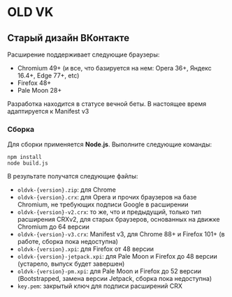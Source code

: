 # OLD VK

## Старый дизайн ВКонтакте

Расширение поддерживает следующие браузеры:
* Chromium 49+ (и все, что базируется на нем: Opera 36+, Яндекс 16.4+, Edge 77+, etc)
* Firefox 48+
* Pale Moon 28+

Разработка находится в статусе вечной беты. В настоящее время адаптируется к Manifest v3

### Сборка

Для сборки применяется **Node.js**. Выполните следующие команды:

```
npm install
node build.js
```

В результате получатся следующие файлы:

* `oldvk-{version}.zip`: для Chrome
* `oldvk-{version}.crx`: для Opera и прочих браузеров на базе Chromium, не требующих подписи Google в расширении
* `oldvk-{version}-v2.crx`: то же, что и предыдущий, только тип расширения CRXv2, для старых браузеров, основанных на движке Chromium до 64 версии
* `oldvk-{version}-v3.crx`: Manifest v3, для Chrome 88+ и Firefox 101+ (в работе, сборка пока недоступна)
* `oldvk-{version}.xpi`: для Firefox от 48 версии
* `oldvk-{version}-jetpack.xpi`: для Pale Moon и Firefox до 48 версии (устарело, выпуск будет завершен)
* `oldvk-{version}-pm.xpi`: для Pale Moon и Firefox до 52 версии (Bootstrapped, замена версии Jetpack, сборка пока недоступна)
* `key.pem`: закрытый ключ для подписи расширений CRX
